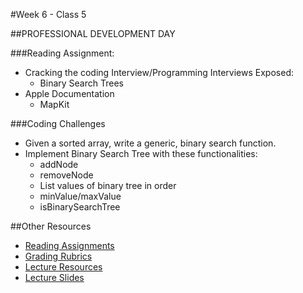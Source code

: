 #Week 6 - Class 5

##PROFESSIONAL DEVELOPMENT DAY

###Reading Assignment:
* Cracking the coding Interview/Programming Interviews Exposed:
  * Binary Search Trees
* Apple Documentation
  * MapKit

###Coding Challenges
* Given a sorted array, write a generic, binary search function.
* Implement Binary Search Tree with these functionalities:
  * addNode
  * removeNode
  *  List values of binary tree in order
  * minValue/maxValue
  * isBinarySearchTree

##Other Resources
* [Reading Assignments](../../Resources/ra-grading-standard/)
* [Grading Rubrics](../../Resources/)
* [Lecture Resources](lecture/)
* [Lecture Slides]()
